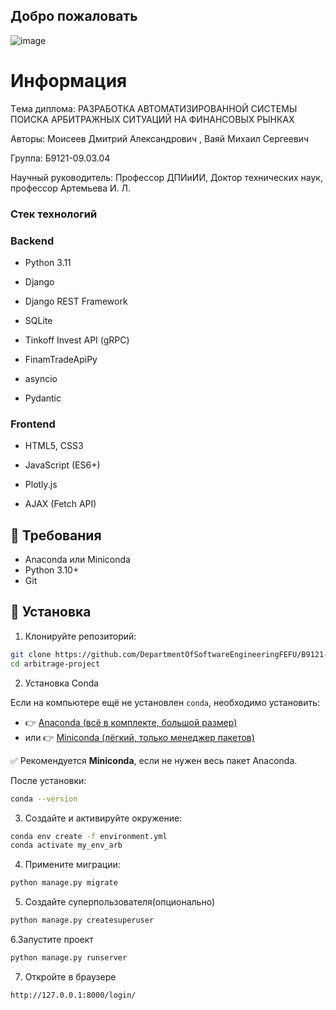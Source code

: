 ## Добро пожаловать
![image](https://github.com/user-attachments/assets/95a54fb7-343c-406c-b288-662c90e76f3c)

# Информация
Tема диплома: РАЗРАБОТКА АВТОМАТИЗИРОВАННОЙ СИСТЕМЫ ПОИСКА АРБИТРАЖНЫХ СИТУАЦИЙ НА ФИНАНСОВЫХ РЫНКАХ

Авторы: Моисеев Дмитрий Александрович , Ваяй Михаил Сергеевич 

Группа: Б9121-09.03.04

Научный руководитель: Профессор ДПИиИИ, Доктор технических наук, профессор Артемьева И. Л.

### Стек технологий
### Backend
- Python 3.11 

- Django 

- Django REST Framework 

- SQLite 

- Tinkoff Invest API (gRPC) 

- FinamTradeApiPy 

- asyncio 

- Pydantic 

### Frontend
- HTML5, CSS3 

- JavaScript (ES6+) 

- Plotly.js 

- AJAX (Fetch API) 


## 🔧 Требования

- Anaconda или Miniconda
- Python 3.10+
- Git
## 🚀 Установка

1. Клонируйте репозиторий:

```bash
git clone https://github.com/DepartmentOfSoftwareEngineeringFEFU/B9121-09.03.4-Moiseev-Vayay.git
cd arbitrage-project
```

 2. Установка Conda

Если на компьютере ещё не установлен `conda`, необходимо установить:

- 👉 [Anaconda (всё в комплекте, большой размер)](https://www.anaconda.com/products/distribution#download-section)
- или 👉 [Miniconda (лёгкий, только менеджер пакетов)](https://docs.conda.io/en/latest/miniconda.html)

✅ Рекомендуется **Miniconda**, если не нужен весь пакет Anaconda.

После установки:
```bash
conda --version
```


3. Создайте и активируйте окружение:
```bash
conda env create -f environment.yml
conda activate my_env_arb
```
4.  Примените миграции:
```bash
python manage.py migrate
```
5. Создайте суперпользователя(опционально)
```bash
python manage.py createsuperuser
```
6.Запустите проект
```bash
python manage.py runserver
```
7. Откройте в браузере
```bash
http://127.0.0.1:8000/login/
```


